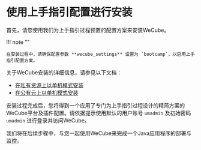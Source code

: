 # 使用上手指引配置进行安装

首先，请您使用我们为上手指引过程预置的配置方案来安装WeCube。

!!! note ""

	在安装过程中，请确保配置参数 **wecube_settings** 设置为 `bootcamp`，以启用上手指引配置方案。

关于WeCube安装的详细信息，请参见以下文档：

- [在私有资源上以单机模式安装](installation-standalone-mode-on-premises.md)
- [在公有云上以单机模式安装](installation-standalone-mode-on-public-cloud.md)


安装过程完成后，您将得到一个应用了专门为上手指引过程设计的精简方案的WeCube平台及插件配置。请依据提示使用默认的用户账号 `umadmin` 及初始密码 `umadmin` 进行登录并访问WeCube。

我们将在后续步骤中，与您一起使用WeCube来完成一个Java应用程序的部署与监控。
